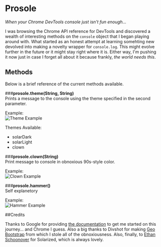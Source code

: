 Prosole
=======
_When your Chrome DevTools console just isn't fun enough..._

I was browsing the Chrome API reference for DevTools and discovered a wealth of interesting methods on the `console` object that I began playing around with. What started as an honest attempt at learning somehting new devolved into making a novelty wrapper for `console.log`. This might evolve further in the future or it might stay right where it is. Either way, I'm pushing it now just in case I forget all about it because frankly, _the world needs this_.

Methods
--
Below is a brief reference of the current methods available. 

###**prosole.theme(String, String)**  
Prints a message to the console using the theme specified in the second parameter.  

Example:  
![Theme Example](http://i.imgur.com/iefbKTY.png?1)  

Themes Available:  
- solarDark
- solarLight
- clown

###**prosole.clown(String)**  
Print message to console in obnoxious 90s-style color.  

Example:  
![Clown Example](http://i.imgur.com/Ey0uQnf.png)


###**prosole.hammer()**  
Self explanetory

Example:  
![Hammer Example](http://i.imgur.com/HnjchI2.gif)

##Credits

Thanks to Google for providing [the documentation](https://developer.chrome.com/devtools/docs/console-api) to get me started on this journey... and Chrome I guess. Also a big thanks to Divshot for making [Geo Bootstrap](http://divshot.github.com/geo-bootstrap) from which I stole all of the obnoxiousness. Also, finally, to [Ethan Schoonover](http://ethanschoonover.com/) for Solarized, which is always lovely. 
